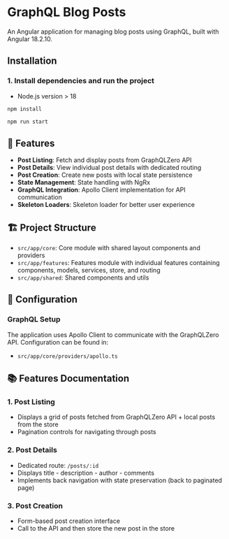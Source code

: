 # GraphQL Blog Posts

An Angular application for managing blog posts using GraphQL, built with Angular 18.2.10.

## Installation

### 1. Install dependencies and run the project

- Node.js version > 18

```bash
npm install
```

```bash
npm run start
```

## 🚀 Features

- **Post Listing**: Fetch and display posts from GraphQLZero API
- **Post Details**: View individual post details with dedicated routing
- **Post Creation**: Create new posts with local state persistence
- **State Management**: State handling with NgRx
- **GraphQL Integration**: Apollo Client implementation for API communication
- **Skeleton Loaders**: Skeleton loader for better user experience

## 🏗️ Project Structure

- `src/app/core`: Core module with shared layout components and providers
- `src/app/features`: Features module with individual features containing components, models, services, store, and routing
- `src/app/shared`: Shared components and utils

## 🔧 Configuration

### GraphQL Setup

The application uses Apollo Client to communicate with the GraphQLZero API. Configuration can be found in:

- `src/app/core/providers/apollo.ts`

## 📚 Features Documentation

### 1. Post Listing

- Displays a grid of posts fetched from GraphQLZero API + local posts from the store
- Pagination controls for navigating through posts

### 2. Post Details

- Dedicated route: `/posts/:id`
- Displays title - description - author - comments
- Implements back navigation with state preservation (back to paginated page)

### 3. Post Creation

- Form-based post creation interface
- Call to the API and then store the new post in the store